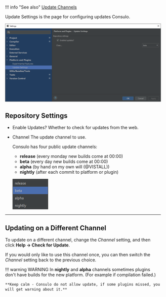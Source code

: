 !!! info "See also"
	[Update Channels](../update_channels.md)

Update Settings is the page for configuring updates Consulo.

![Update Channels](images/update.settings.png)

## Repository Settings

- Enable Updates?
	Whether to check for updates from the web.
- Channel
	The update channel to use.

	Consulo has four public update channels:

     * **release** (every monday new builds come at 00:00)
     * **beta** (every day new builds come at 00:00)
     * **alpha** (by hand on my own will (@VISTALL))
     * **nightly** (after each commit to platform or plugin)

	![Update Channels](images/update.settings.channel_menu.png)

---

## Updating on a Different Channel

To update on a different channel, change the *Channel* setting, and then click **Help -> Check for Update**.

If you would only like to use this channel once, you can then switch the *Channel* setting back to the previous choice.


!!! warning WARNING
    In **nightly** and **alpha** channels sometimes plugins don't have builds for the new platform. (For example if compilation failed.)

    **Keep calm - Consulo do not allow update, if some plugins missed, you will get warning about it.**
<!--- Editor's note: @Vistall Can you rephrase that please? --->

